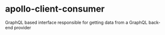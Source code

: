 # apollo-client-consumer
GraphQL based interface responsible for getting data from a GraphQL back-end provider
